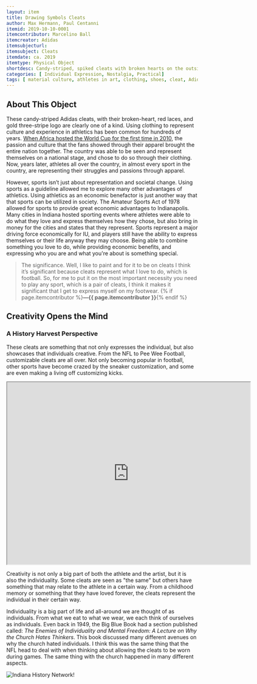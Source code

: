```yaml
---
layout: item
title: Drawing Symbols Cleats
author: Max Hermann, Paul Centanni
itemid: 2019-10-10-0001
itemcontributor: Marcelino Ball
itemcreator: Adidas 
itemsubjecturl: 
itemsubject: Cleats
itemdate: ca. 2019
itemtype: Physical Object
shortdesc: Candy-striped, spiked cleats with broken hearts on the outside painted in black. Adidas three-stripe logo has been painted gold.
categories: [ Individual Expression, Nostalgia, Practical]
tags: [ material culture, athletes in art, clothing, shoes, cleat, Adidas ]
---
```


## About This Object

These candy-striped Adidas cleats, with their broken-heart, red laces, and gold three-stripe logo are clearly one of a kind. Using clothing to represent culture and experience in athletics has been common for hundreds of years. [When Africa hosted the World Cup for the first time in 2010](http://www.jstor.org/stable/41407127), the passion and culture that the fans showed through their apparel brought the entire nation together. The country was able to be seen and represent themselves on a national stage, and chose to do so through their clothing. Now, years later, athletes all over the country, in almost every sport in the country, are representing their struggles and passions through apparel. 

However, sports isn’t just about representation and societal change. Using sports as a guideline allowed me to explore many other advantages of athletics. Using athletics as an economic benefactor is just another way that that sports can be utilized in society. The Amateur Sports Act of 1978 allowed for sports to provide great economic advantages to Indianapolis. Many cities in Indiana hosted sporting events where athletes were able to do what they love and express themselves how they chose, but also bring in money for the cities and states that they represent. Sports represent a major driving force economically for IU, and players still have the ability to express themselves or their life anyway they may choose. Being able to combine something you love to do, while providing economic benefits, and expressing who you are and what you're about  is something special. 

>The significance. Well, I like to paint and for it to be on cleats I think it’s significant because cleats represent what I love to do, which is football. So, for me to put it on the most important necessity you need to play any sport, which is a pair of cleats, I think it makes it significant that I get to express myself on my footwear. {% if page.itemcontributor %}**—{{ page.itemcontributor }}**{% endif %}

## Creativity Opens the Mind
### A History Harvest Perspective

These cleats are something that not only expresses the individual, but also showcases that individuals creative.  From the NFL to Pee Wee Football, customizable cleats are all over.  Not only becoming popular in football, other sports have become crazed by the sneaker customization, and some are even making a living off customizing kicks.

<iframe src="https://www.youtube.com/watch?v=ylcauBrLHgU" width="640" height="480"></iframe>

Creativity is not only a big part of both the athlete and the artist, but it is also the individuality.  Some cleats are seen as "the same" but others have something that may relate to the athlete in a certain way.  From a childhood memory or something that they have loved forever, the cleats represent the individual in their certain way.  

Individuality is a big part of life and all-around we are thought of as individuals.  From what we eat to what we wear, we each think of ourselves as individuals.  Even back in 1949, the Big Blue Book had a section published called: *The Enemies of Individuality and Mental Freedom: A Lecture on Why the Church Hates Thinkers*.  This book discussed many different avenues on why the church hated individuals.  I think this was the same thing that the NFL head to deal with when thinking about allowing the cleats to be worn during games.  The same thing with the church happened in many different aspects.

![Indiana History Network](/H301HistoryHarvest/assets/images/Networks.png)! 

